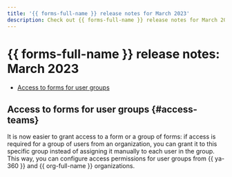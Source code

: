 ```yaml
---
title: '{{ forms-full-name }} release notes for March 2023'
description: Check out {{ forms-full-name }} release notes for March 2023.
---
```


# {{ forms-full-name }} release notes: March 2023

* [Access to forms for user groups](#access-teams)

## Access to forms for user groups {#access-teams}

It is now easier to grant access to a form or a group of forms: if access is required for a group of users from an organization, you can grant it to this specific group instead of assigning it manually to each user in the group. This way, you can configure access permissions for user groups from {{ ya-360 }} and {{ org-full-name }} organizations.
